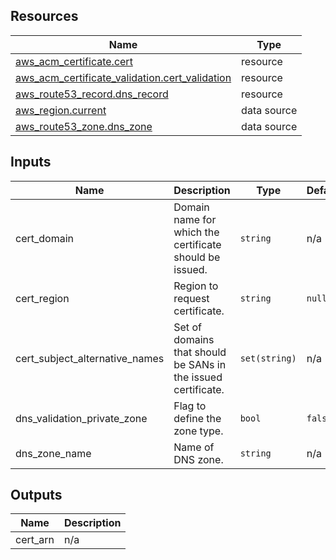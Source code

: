 <!-- BEGIN_TF_DOCS -->




## Resources

| Name | Type |
|------|------|
| [aws_acm_certificate.cert](https://registry.terraform.io/providers/hashicorp/aws/latest/docs/resources/acm_certificate) | resource |
| [aws_acm_certificate_validation.cert_validation](https://registry.terraform.io/providers/hashicorp/aws/latest/docs/resources/acm_certificate_validation) | resource |
| [aws_route53_record.dns_record](https://registry.terraform.io/providers/hashicorp/aws/latest/docs/resources/route53_record) | resource |
| [aws_region.current](https://registry.terraform.io/providers/hashicorp/aws/latest/docs/data-sources/region) | data source |
| [aws_route53_zone.dns_zone](https://registry.terraform.io/providers/hashicorp/aws/latest/docs/data-sources/route53_zone) | data source |

## Inputs

| Name | Description | Type | Default | Required |
|------|-------------|------|---------|:--------:|
| cert\_domain | Domain name for which the certificate should be issued. | `string` | n/a | yes |
| cert\_region | Region to request certificate. | `string` | `null` | no |
| cert\_subject\_alternative\_names | Set of domains that should be SANs in the issued certificate. | `set(string)` | n/a | yes |
| dns\_validation\_private\_zone | Flag to define the zone type. | `bool` | `false` | no |
| dns\_zone\_name | Name of DNS zone. | `string` | n/a | yes |

## Outputs

| Name | Description |
|------|-------------|
| cert\_arn | n/a |
<!-- END_TF_DOCS -->